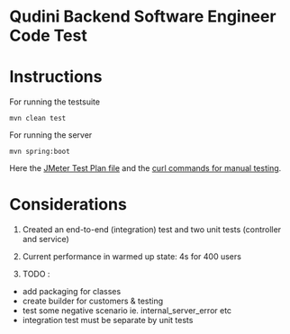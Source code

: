 # Qudini Backend Software Engineer Code Test

# Instructions

For running the testsuite 

```
mvn clean test
```

For running the server

```
mvn spring:boot
```

Here the [JMeter Test Plan file](https://github.com/francesco-losciale/java-spring-mvc-codetest/blob/master/Jmeter.Test.Plan.jmx) and the [curl commands for manual testing](https://github.com/francesco-losciale/java-spring-mvc-codetest/blob/master/manual_test_commands.txt). 

# Considerations

1. Created an end-to-end (integration) test and two unit tests (controller and service)

2. Current performance in warmed up state: 4s for 400 users

4. TODO : 
- add packaging for classes
- create builder for customers & testing
- test some negative scenario ie. internal_server_error etc
- integration test must be separate by unit tests
